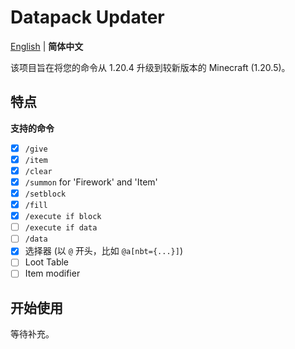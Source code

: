 # Datapack Updater
[English](./readme.md) | **简体中文**

该项目旨在将您的命令从 1.20.4 升级到较新版本的 Minecraft (1.20.5)。

## 特点

**支持的命令**
 - [x] `/give`
 - [x] `/item`
 - [x] `/clear`
 - [x] `/summon` for 'Firework' and 'Item'
 - [x] `/setblock`
 - [x] `/fill`
 - [x] `/execute if block`
 - [ ] `/execute if data`
 - [ ] `/data`
 - [x] 选择器 (以 `@` 开头，比如 `@a[nbt={...}]`)
 - [ ] Loot Table
 - [ ] Item modifier

## 开始使用
等待补充。